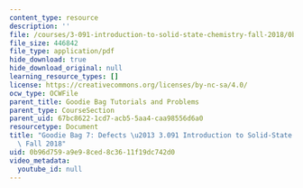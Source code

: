 ```yaml
---
content_type: resource
description: ''
file: /courses/3-091-introduction-to-solid-state-chemistry-fall-2018/0b96d759a9e98ced8c3611f19dc742d0_MIT3_091F18_GB7.pdf
file_size: 446842
file_type: application/pdf
hide_download: true
hide_download_original: null
learning_resource_types: []
license: https://creativecommons.org/licenses/by-nc-sa/4.0/
ocw_type: OCWFile
parent_title: Goodie Bag Tutorials and Problems
parent_type: CourseSection
parent_uid: 67bc8622-1cd7-acb5-5aa4-caa98556d6a0
resourcetype: Document
title: "Goodie Bag 7: Defects \u2013 3.091 Introduction to Solid-State Chemistry \u2013\
  \ Fall 2018"
uid: 0b96d759-a9e9-8ced-8c36-11f19dc742d0
video_metadata:
  youtube_id: null
---
```

